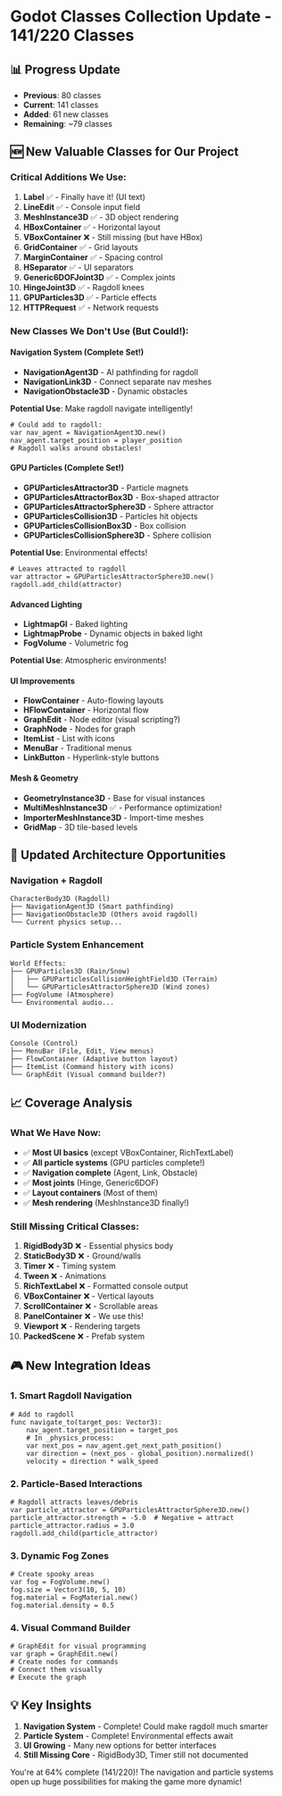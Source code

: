# Godot Classes Collection Update - 141/220 Classes

## 📊 Progress Update
- **Previous**: 80 classes
- **Current**: 141 classes 
- **Added**: 61 new classes
- **Remaining**: ~79 classes

## 🆕 New Valuable Classes for Our Project

### Critical Additions We Use:
1. **Label** ✅ - Finally have it! (UI text)
2. **LineEdit** ✅ - Console input field
3. **MeshInstance3D** ✅ - 3D object rendering
4. **HBoxContainer** ✅ - Horizontal layout
5. **VBoxContainer** ❌ - Still missing (but have HBox)
6. **GridContainer** ✅ - Grid layouts
7. **MarginContainer** ✅ - Spacing control
8. **HSeparator** ✅ - UI separators
9. **Generic6DOFJoint3D** ✅ - Complex joints
10. **HingeJoint3D** ✅ - Ragdoll knees
11. **GPUParticles3D** ✅ - Particle effects
12. **HTTPRequest** ✅ - Network requests

### New Classes We Don't Use (But Could!):

#### Navigation System (Complete Set!)
- **NavigationAgent3D** - AI pathfinding for ragdoll
- **NavigationLink3D** - Connect separate nav meshes
- **NavigationObstacle3D** - Dynamic obstacles

**Potential Use**: Make ragdoll navigate intelligently!
```gdscript
# Could add to ragdoll:
var nav_agent = NavigationAgent3D.new()
nav_agent.target_position = player_position
# Ragdoll walks around obstacles!
```

#### GPU Particles (Complete Set!)
- **GPUParticlesAttractor3D** - Particle magnets
- **GPUParticlesAttractorBox3D** - Box-shaped attractor
- **GPUParticlesAttractorSphere3D** - Sphere attractor
- **GPUParticlesCollision3D** - Particles hit objects
- **GPUParticlesCollisionBox3D** - Box collision
- **GPUParticlesCollisionSphere3D** - Sphere collision

**Potential Use**: Environmental effects!
```gdscript
# Leaves attracted to ragdoll
var attractor = GPUParticlesAttractorSphere3D.new()
ragdoll.add_child(attractor)
```

#### Advanced Lighting
- **LightmapGI** - Baked lighting
- **LightmapProbe** - Dynamic objects in baked light
- **FogVolume** - Volumetric fog

**Potential Use**: Atmospheric environments!

#### UI Improvements
- **FlowContainer** - Auto-flowing layouts
- **HFlowContainer** - Horizontal flow
- **GraphEdit** - Node editor (visual scripting?)
- **GraphNode** - Nodes for graph
- **ItemList** - List with icons
- **MenuBar** - Traditional menus
- **LinkButton** - Hyperlink-style buttons

#### Mesh & Geometry
- **GeometryInstance3D** - Base for visual instances
- **MultiMeshInstance3D** ✅ - Performance optimization!
- **ImporterMeshInstance3D** - Import-time meshes
- **GridMap** - 3D tile-based levels

## 🔄 Updated Architecture Opportunities

### Navigation + Ragdoll
```
CharacterBody3D (Ragdoll)
├── NavigationAgent3D (Smart pathfinding)
├── NavigationObstacle3D (Others avoid ragdoll)
└── Current physics setup...
```

### Particle System Enhancement
```
World Effects:
├── GPUParticles3D (Rain/Snow)
│   ├── GPUParticlesCollisionHeightField3D (Terrain)
│   └── GPUParticlesAttractorSphere3D (Wind zones)
├── FogVolume (Atmosphere)
└── Environmental audio...
```

### UI Modernization
```
Console (Control)
├── MenuBar (File, Edit, View menus)
├── FlowContainer (Adaptive button layout)
├── ItemList (Command history with icons)
└── GraphEdit (Visual command builder?)
```

## 📈 Coverage Analysis

### What We Have Now:
- ✅ **Most UI basics** (except VBoxContainer, RichTextLabel)
- ✅ **All particle systems** (GPU particles complete!)
- ✅ **Navigation complete** (Agent, Link, Obstacle)
- ✅ **Most joints** (Hinge, Generic6DOF)
- ✅ **Layout containers** (Most of them)
- ✅ **Mesh rendering** (MeshInstance3D finally!)

### Still Missing Critical Classes:
1. **RigidBody3D** ❌ - Essential physics body
2. **StaticBody3D** ❌ - Ground/walls
3. **Timer** ❌ - Timing system
4. **Tween** ❌ - Animations
5. **RichTextLabel** ❌ - Formatted console output
6. **VBoxContainer** ❌ - Vertical layouts
7. **ScrollContainer** ❌ - Scrollable areas
8. **PanelContainer** ❌ - We use this!
9. **Viewport** ❌ - Rendering targets
10. **PackedScene** ❌ - Prefab system

## 🎮 New Integration Ideas

### 1. Smart Ragdoll Navigation
```gdscript
# Add to ragdoll
func navigate_to(target_pos: Vector3):
    nav_agent.target_position = target_pos
    # In _physics_process:
    var next_pos = nav_agent.get_next_path_position()
    var direction = (next_pos - global_position).normalized()
    velocity = direction * walk_speed
```

### 2. Particle-Based Interactions
```gdscript
# Ragdoll attracts leaves/debris
var particle_attractor = GPUParticlesAttractorSphere3D.new()
particle_attractor.strength = -5.0  # Negative = attract
particle_attractor.radius = 3.0
ragdoll.add_child(particle_attractor)
```

### 3. Dynamic Fog Zones
```gdscript
# Create spooky areas
var fog = FogVolume.new()
fog.size = Vector3(10, 5, 10)
fog.material = FogMaterial.new()
fog.material.density = 0.5
```

### 4. Visual Command Builder
```gdscript
# GraphEdit for visual programming
var graph = GraphEdit.new()
# Create nodes for commands
# Connect them visually
# Execute the graph
```

## 💡 Key Insights

1. **Navigation System** - Complete! Could make ragdoll much smarter
2. **Particle System** - Complete! Environmental effects await
3. **UI Growing** - Many new options for better interfaces
4. **Still Missing Core** - RigidBody3D, Timer still not documented

You're at 64% complete (141/220)! The navigation and particle systems open up huge possibilities for making the game more dynamic!